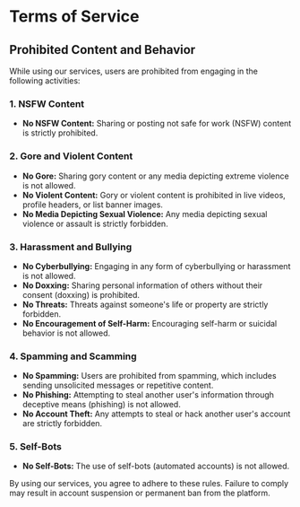 # Terms of Service

## Prohibited Content and Behavior

While using our services, users are prohibited from engaging in the following activities:

### 1. NSFW Content
- **No NSFW Content:** Sharing or posting not safe for work (NSFW) content is strictly prohibited.

### 2. Gore and Violent Content
- **No Gore:** Sharing gory content or any media depicting extreme violence is not allowed.
- **No Violent Content:** Gory or violent content is prohibited in live videos, profile headers, or list banner images.
- **No Media Depicting Sexual Violence:** Any media depicting sexual violence or assault is strictly forbidden.

### 3. Harassment and Bullying
- **No Cyberbullying:** Engaging in any form of cyberbullying or harassment is not allowed.
- **No Doxxing:** Sharing personal information of others without their consent (doxxing) is prohibited.
- **No Threats:** Threats against someone's life or property are strictly forbidden.
- **No Encouragement of Self-Harm:** Encouraging self-harm or suicidal behavior is not allowed.

### 4. Spamming and Scamming
- **No Spamming:** Users are prohibited from spamming, which includes sending unsolicited messages or repetitive content.
- **No Phishing:** Attempting to steal another user's information through deceptive means (phishing) is not allowed.
- **No Account Theft:** Any attempts to steal or hack another user's account are strictly forbidden.

### 5. Self-Bots
- **No Self-Bots:** The use of self-bots (automated accounts) is not allowed.

By using our services, you agree to adhere to these rules. Failure to comply may result in account suspension or permanent ban from the platform.
